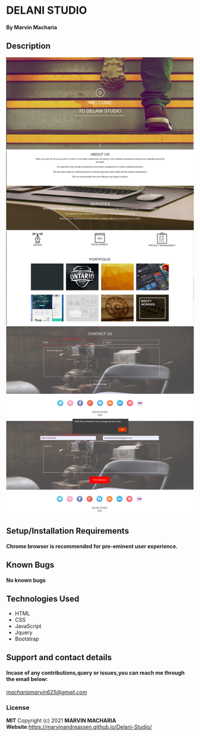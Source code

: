 # DELANI STUDIO
#### By **Marvin Macharia**
## Description
![Website image](/assets/README/md1.png)
![Website image](/assets/README/md2.png)
![Website image](/assets/README/md3.png)
![Website image](/assets/README/md4.png)
![Website image](/assets/README/md5.png)
## Setup/Installation Requirements
#### Chrome browser is recommended for pre-eminent user experience.
## Known Bugs
#### No known bugs
## Technologies Used
* HTML
* CSS
* JavaScript
* Jquery
* Bootstrap
## Support and contact details
#### Incase of any contributions,query or issues,you can reach me through the email below:
*machariamarvin625@gmail.com*
### License
**MIT**
Copyright (c) 2021 **MARVIN MACHARIA**
<br>
**Website**:https://marvinandreassen.github.io/Delani-Studio/
